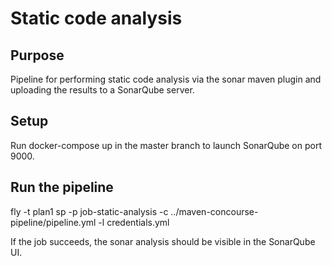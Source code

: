 # Static code analysis

## Purpose
Pipeline for performing static code analysis via the sonar maven plugin and uploading the results to a SonarQube server.


## Setup
Run docker-compose up in the master branch to launch SonarQube on port 9000.

## Run the pipeline
fly -t plan1 sp -p job-static-analysis -c ../maven-concourse-pipeline/pipeline.yml -l credentials.yml

If the job succeeds, the sonar analysis should be visible in the SonarQube UI.

